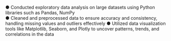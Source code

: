 ●	Conducted exploratory data analysis on large datasets using Python libraries such as Pandas, NumPy   
●	Cleaned and preprocessed data to ensure accuracy and consistency, handling missing values and outliers effectively
●	Utilized data visualization tools like Matplotlib, Seaborn, and Plotly to uncover patterns, trends, and correlations in the data
